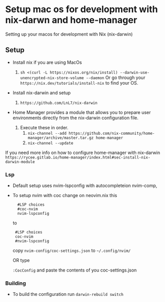 # Setup mac os for development with nix-darwn and home-manager 

Setting up your macos for development with Nix (nix-darwin)


## Setup
*  Install nix if you are using MacOs
     1. ```sh <(curl -L https://nixos.org/nix/install) --darwin-use-unencrypted-nix-store-volume --daemon```
     Or go through your ```https://nix.dev/tutorials/install-nix``` to find your OS.
     
*  Install nix-darwin and setup
     1. ```https://github.com/LnL7/nix-darwin```
  
* Home Manager provides a module that allows you to prepare user environments directly from the nix-darwin configuration file.

     1. Execute these in order.
          1.  ``` nix-channel --add https://github.com/nix-community/home-manager/archive/master.tar.gz home-manager ```
          2. ``` nix-channel --update ```
 
 If you need more info on how to configure home-manager with nix-darwin 
 ``` https://rycee.gitlab.io/home-manager/index.html#sec-install-nix-darwin-module```
 
 ### Lsp

 -  Default setup uses  nvim-lspconfig with autocompleteion nvim-comp, 

 - To setup nvim with coc
    change on neovim.nix this 
     ```
       #LSP choices
       #coc-nvim
       nvim-lspconfig

      ```
      to 
      
      ```
       #LSP choices
       coc-nvim
       #nvim-lspconfig

      ```

      copy `nvim-config/coc-settings.json` to `~/.config/nvim/`

      OR type 

      ``` :CocConfig ``` and paste the contents of you coc-settings.json
 
  

###  Building
  * To build the configuration run `darwin-rebuild switch`


